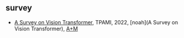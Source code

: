 
## survey
- [A Survey on Vision Transformer](https://ieeexplore.ieee.org/abstract/document/9686584), TPAMI, 2022, [noah](A Survey on Vision Transformer), [A+M](https://www.mindspore.cn/resources/hub)
